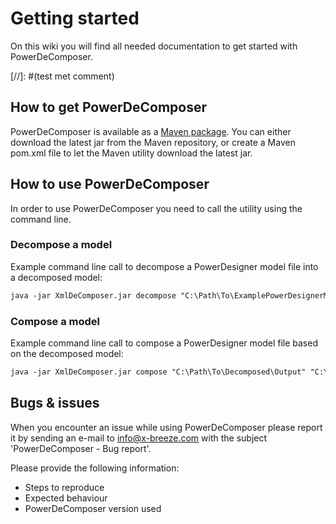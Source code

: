 # Getting started
On this wiki you will find all needed documentation to get started with PowerDeComposer.

[//]: #(test met comment)

## How to get PowerDeComposer
PowerDeComposer is available as a [Maven package](https://repo1.maven.org/maven2/com/x-breeze/powerdecomposer/PowerDeComposer/1.1.0/). You can either download the latest jar from the Maven repository, or create a Maven pom.xml file to let the Maven utility download the latest jar.

## How to use PowerDeComposer
In order to use PowerDeComposer you need to call the utility using the command line.

### Decompose a model
Example command line call to decompose a PowerDesigner model file into a decomposed model:

``` xml
java -jar XmlDeComposer.jar decompose "C:\Path\To\ExamplePowerDesignerModelFile.ldm" "C:\Path\To\Decomposed\Output"
```

### Compose a model
Example command line call to compose a PowerDesigner model file based on the decomposed model:

``` xml
java -jar XmlDeComposer.jar compose "C:\Path\To\Decomposed\Output" "C:\Path\To\ExamplePowerDesignerModelFile.ldm"
```

## Bugs & issues
When you encounter an issue while using PowerDeComposer please report it by sending an e-mail to [info@x-breeze.com](mailto:info@x-breeze.com?SUBJECT=PowerDeComposer%20-%20Bug%20report) with the subject 'PowerDeComposer - Bug report'.

Please provide the following information:

- Steps to reproduce
- Expected behaviour
- PowerDeComposer version used
